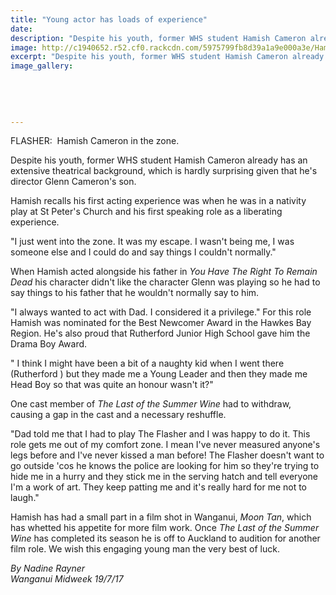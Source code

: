 ```yaml
---
title: "Young actor has loads of experience"
date: 
description: "Despite his youth, former WHS student Hamish Cameron already has an extensive theatrical background..."
image: http://c1940652.r52.cf0.rackcdn.com/5975799fb8d39a1a9e000a3e/Hamish-Cameron-photo-of-ex-re-acting-midweek-19-July.jpg
excerpt: "Despite his youth, former WHS student Hamish Cameron already has an extensive theatrical background."
image_gallery:
    
    
    
    
    
---
```


<p>FLASHER: &nbsp;Hamish Cameron in the zone.</p>
<p>Despite his youth, former WHS student&nbsp;Hamish Cameron already has an extensive theatrical background, which is hardly surprising given that he's director Glenn Cameron's son.</p>
<p class="element element-paragraph">Hamish recalls his first acting experience was when he was in a nativity play at St Peter's Church and his first speaking role as a liberating experience.</p>
<p class="element element-paragraph">"I just went into the zone. It was my escape. I wasn't being me, I was someone else and I could do and say things I couldn't normally."</p>
<p class="element element-paragraph">When Hamish acted alongside his father in&nbsp;<em>You Have The Right To Remain Dead</em>&nbsp;his character didn't like the character Glenn was playing so he had to say things to his father that he wouldn't normally say to him.</p>
<p class="element element-paragraph">"I always wanted to act with Dad. I considered it a privilege." For this role Hamish was nominated for the Best Newcomer Award in the Hawkes Bay Region. He's also proud that Rutherford Junior High School gave him the Drama Boy Award.</p>
<p class="element element-paragraph">" I think I might have been a bit of a naughty kid when I went there (Rutherford ) but they made me a Young Leader and then they made me Head Boy so that was quite an honour wasn't it?"</p>
<p class="element element-paragraph">One cast member of&nbsp;<em>The Last of the Summer Wine</em>&nbsp;had to withdraw, causing a gap in the cast and a necessary reshuffle.</p>
<p class="element element-paragraph">"Dad told me that I had to play The Flasher and I was happy to do it. This role gets me out of my comfort zone. I mean I've never measured anyone's legs before and I've never kissed a man before! The Flasher doesn't want to go outside 'cos he knows the police are looking for him so they're trying to hide me in a hurry and they stick me in the serving hatch and tell everyone I'm a work of art. They keep patting me and it's really hard for me not to laugh."</p>
<p class="element element-paragraph"><span>Hamish has had a small part in a film shot in Wanganui,&nbsp;</span><em>Moon Tan</em><span>, which has whetted his appetite for more film work. Once&nbsp;</span><em>The Last of the Summer Wine</em><span>&nbsp;has completed its season he is off to Auckland to audition for another film role. We wish this engaging young man the very best of luck.</span></p>
<p><em>By Nadine Rayner</em><br /><em>Wanganui Midweek 19/7/17</em></p>

